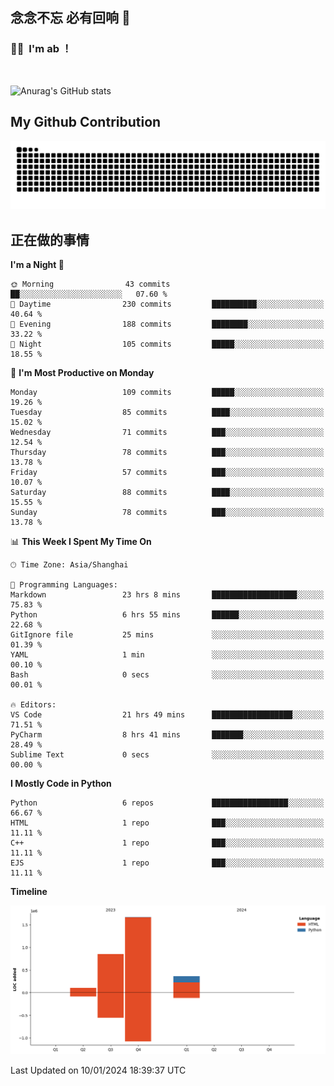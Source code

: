 ## 念念不忘 必有回响  👋
### 👨‍🔧&nbsp;&nbsp;I'm ab ！

<br>

![Anurag's GitHub stats](https://github-readme-stats.vercel.app/api?username=abinzzz&count_private=true&show_icons=true&theme=tokyonight)


## My Github Contribution
![](https://github.com/abinzzz/abinzzz/blob/output/github-contribution-grid-snake.svg)

## 正在做的事情

<!--START_SECTION:waka-->
**I'm a Night 🦉** 

```text
🌞 Morning                43 commits          ██░░░░░░░░░░░░░░░░░░░░░░░   07.60 % 
🌆 Daytime                230 commits         ██████████░░░░░░░░░░░░░░░   40.64 % 
🌃 Evening                188 commits         ████████░░░░░░░░░░░░░░░░░   33.22 % 
🌙 Night                  105 commits         █████░░░░░░░░░░░░░░░░░░░░   18.55 % 
```
📅 **I'm Most Productive on Monday** 

```text
Monday                   109 commits         █████░░░░░░░░░░░░░░░░░░░░   19.26 % 
Tuesday                  85 commits          ████░░░░░░░░░░░░░░░░░░░░░   15.02 % 
Wednesday                71 commits          ███░░░░░░░░░░░░░░░░░░░░░░   12.54 % 
Thursday                 78 commits          ███░░░░░░░░░░░░░░░░░░░░░░   13.78 % 
Friday                   57 commits          ███░░░░░░░░░░░░░░░░░░░░░░   10.07 % 
Saturday                 88 commits          ████░░░░░░░░░░░░░░░░░░░░░   15.55 % 
Sunday                   78 commits          ███░░░░░░░░░░░░░░░░░░░░░░   13.78 % 
```


📊 **This Week I Spent My Time On** 

```text
🕑︎ Time Zone: Asia/Shanghai

💬 Programming Languages: 
Markdown                 23 hrs 8 mins       ███████████████████░░░░░░   75.83 % 
Python                   6 hrs 55 mins       ██████░░░░░░░░░░░░░░░░░░░   22.68 % 
GitIgnore file           25 mins             ░░░░░░░░░░░░░░░░░░░░░░░░░   01.39 % 
YAML                     1 min               ░░░░░░░░░░░░░░░░░░░░░░░░░   00.10 % 
Bash                     0 secs              ░░░░░░░░░░░░░░░░░░░░░░░░░   00.01 % 

🔥 Editors: 
VS Code                  21 hrs 49 mins      ██████████████████░░░░░░░   71.51 % 
PyCharm                  8 hrs 41 mins       ███████░░░░░░░░░░░░░░░░░░   28.49 % 
Sublime Text             0 secs              ░░░░░░░░░░░░░░░░░░░░░░░░░   00.00 % 
```

**I Mostly Code in Python** 

```text
Python                   6 repos             █████████████████░░░░░░░░   66.67 % 
HTML                     1 repo              ███░░░░░░░░░░░░░░░░░░░░░░   11.11 % 
C++                      1 repo              ███░░░░░░░░░░░░░░░░░░░░░░   11.11 % 
EJS                      1 repo              ███░░░░░░░░░░░░░░░░░░░░░░   11.11 % 
```



**Timeline**

![Lines of Code chart](https://raw.githubusercontent.com/abinzzz/abinzzz/main/assets/bar_graph.png)


 Last Updated on 10/01/2024 18:39:37 UTC
<!--END_SECTION:waka-->


